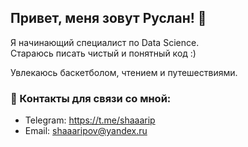 ## Привет, меня зовут Руслан! 👋

Я начинающий специалист по Data Science.  
Стараюсь писать чистый и понятный код :)

Увлекаюсь баскетболом, чтением и путешествиями.


### 📱 Контакты для связи со мной:
* Telegram: https://t.me/shaaarip
* Email: shaaaripov@yandex.ru
